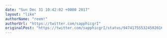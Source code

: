 ```yaml
---
date: "Sun Dec 31 10:42:02 +0000 2017"
layout: "like"
authorName: "reem!"
authorUrl: "https://twitter.com/sapphicgrI"
originalPost: "https://twitter.com/sapphicgrI/status/947417555324502016"
---
```

